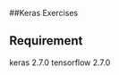 ##Keras Exercises



## Requirement
keras                     2.7.0
tensorflow                2.7.0     
